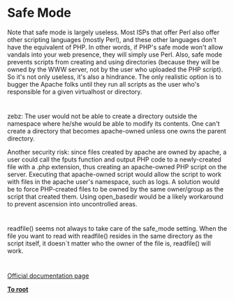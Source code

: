 # Safe Mode





Note that safe mode is largely useless. Most ISPs that offer Perl also offer other scripting languages (mostly Perl), and these other languages don&apos;t have the equivalent of PHP.
In other words, if PHP&apos;s safe mode won&apos;t allow vandals into your web presence, they will simply use Perl.
Also, safe mode prevents scripts from creating and using directories (because they will be owned by the WWW server, not by the user who uploaded the PHP script). So it&apos;s not only useless, it&apos;s also a hindrance.
The only realistic option is to bugger the Apache folks until they run all scripts as the user who&apos;s responsible for a given virtualhost or directory.

  

#



zebz: The user would not be able to create a directory outside the namespace where he/she would be able to modify its contents. One can&apos;t create a directory that becomes apache-owned unless one owns the parent directory.

Another security risk: since files created by apache are owned by apache, a user could call the fputs function and output PHP code to a newly-created file with a .php extension, thus creating an apache-owned PHP script on the server. Executing that apache-owned script would allow the script to work with files in the apache user&apos;s namespace, such as logs. A solution would be to force PHP-created files to be owned by the same owner/group as the script that created them. Using open_basedir would be a likely workaround to prevent ascension into uncontrolled areas.

  

#



readfile() seems not always to take care of the safe_mode setting.
When the file you want to read with readfile() resides in the same directory as the script itself, it doesn`t matter who the owner of the file is, readfile() will work.

  

#

[Official documentation page](https://www.php.net/manual/en/features.safe-mode.php)

**[To root](/README.md)**